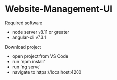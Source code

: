 # Website-Management-UI

 Required software
 - node server v8.11 or greater
 - angular-cli v7.3.1

 Download project
 - open project from VS Code
 - run 'npm install'
 - run 'ng serve'
 - navigate to https://localhost:4200


